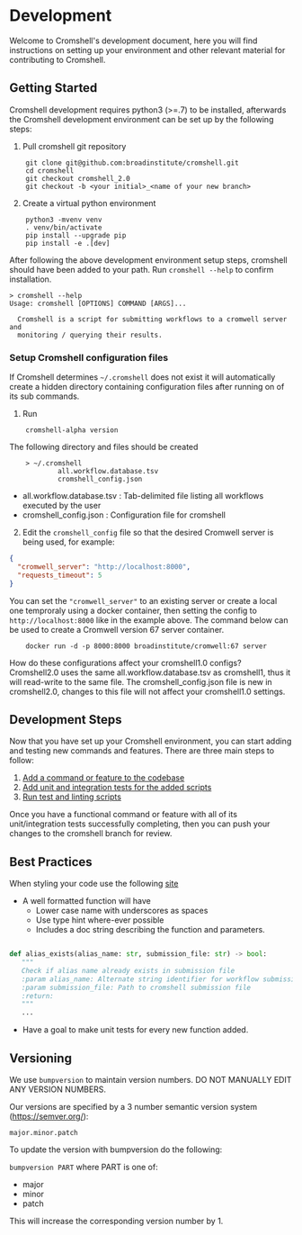 # Development

Welcome to Cromshell's development document, here you will find instructions 
on setting up your environment and other relevant material for contributing to Cromshell. 

## Getting Started
Cromshell development requires python3 (>=.7) to be installed, afterwards 
the Cromshell development environment can be set up by the following steps:

1. Pull cromshell git repository 
```shell
    git clone git@github.com:broadinstitute/cromshell.git
    cd cromshell
    git checkout cromshell_2.0
    git checkout -b <your initial>_<name of your new branch>
```
2. Create a virtual python environment
```shell
    python3 -mvenv venv
    . venv/bin/activate
    pip install --upgrade pip
    pip install -e .[dev]
```
    
After following the above development environment setup steps, cromshell should 
have been added to your path.
Run `cromshell --help` to confirm installation.

    > cromshell --help
    Usage: cromshell [OPTIONS] COMMAND [ARGS]...
    
      Cromshell is a script for submitting workflows to a cromwell server and
      monitoring / querying their results.


### Setup Cromshell configuration files

If Cromshell determines `~/.cromshell` does not exist it will 
automatically create a hidden directory containing configuration files 
after running on of its sub commands.

1. Run 
```shell
    cromshell-alpha version
```
The following directory and files should be created
```
    > ~/.cromshell
            all.workflow.database.tsv
            cromshell_config.json
```

- all.workflow.database.tsv : Tab-delimited file listing all workflows executed by the user
- cromshell_config.json : Configuration file for cromshell  

2. Edit the `cromshell_config` file so that the desired Cromwell server is being used, for example:
```json
{
  "cromwell_server": "http://localhost:8000",
  "requests_timeout": 5
}
```  
You can set the `"cromwell_server"` to an existing server or create a local one temproraly using a docker container, then setting the config to  `http://localhost:8000` like in the example above. The command below can be used to create a Cromwell version 67 server container. 

```shell
	docker run -d -p 8000:8000 broadinstitute/cromwell:67 server
```

How do these configurations affect your cromshell1.0 configs?  
Cromshell2.0 uses the same all.workflow.database.tsv as cromshell1, thus it will read-write 
to the same file. The cromshell_config.json file is new in cromshell2.0, 
changes to this file will not affect your cromshell1.0 settings.

## Development Steps

Now that you have set up your Cromshell environment, you can start adding and testing
new commands and features. There are three main steps to follow: 

1. [Add a command or feature to the codebase](../developer_docs/addcommand.md) 
2. [Add unit and integration tests for the added scripts](../developer_docs/addtests.md)
3. [Run test and linting scripts](../developer_docs/runtests.md)

Once you have a functional command or feature with all of its unit/integration tests
successfully completing, then you can push your changes to the cromshell branch for review. 

## Best Practices

When styling your code use the following [site](https://peps.python.org/pep-0008/#constants)

- A well formatted function will have 
  - Lower case name with underscores as spaces
  - Use type hint where-ever possible
  - Includes a doc string describing the function and parameters.  
```python

def alias_exists(alias_name: str, submission_file: str) -> bool:
   """
   Check if alias name already exists in submission file
   :param alias_name: Alternate string identifier for workflow submission
   :param submission_file: Path to cromshell submission file
   :return:
   """
   ...
```
- Have a goal to make unit tests for every new function added.

## Versioning

We use `bumpversion` to maintain version numbers.
DO NOT MANUALLY EDIT ANY VERSION NUMBERS.

Our versions are specified by a 3 number semantic version system (https://semver.org/):

	major.minor.patch

To update the version with bumpversion do the following:

`bumpversion PART` where PART is one of:
- major
- minor
- patch

This will increase the corresponding version number by 1.
